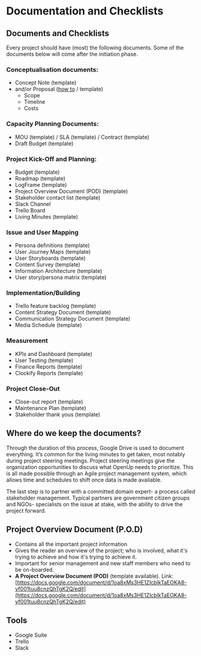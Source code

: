 # Documentation and Checklists

## Documents and Checklists

Every project should have \(most\) the following documents. Some of the documents below will come after the initiation phase.

### Conceptualisation documents:

* Concept Note \(template\) 
* and/or Proposal \([how to](https://docs.google.com/document/d/1M4PvAaQYEKCQ-tX67pnkZeMkdPgNCUY4HH8CHZygZUA/edit#) / template\)
  * Scope
  * Timeline
  * Costs

### Capacity Planning Documents:

* MOU \(template\) / SLA \(template\) / Contract \(template\)
* Draft Budget \(template\)

### Project Kick-Off and Planning:

* Budget \(template\)
* Roadmap \(template\)
* LogFrame \(template\)
* Project Overview Document \(POD\) \(template\)
* Stakeholder contact list \(template\)
* Slack Channel
* Trello Board
* Living Minutes \(template\)

### Issue and User Mapping

* Persona definitions \(template\)
* User Journey Maps \(template\)
* User Storyboards \(template\)
* Content Survey \(template\)
* Information Architecture \(template\)
* User story/persona matrix \(template\)

### Implementation/Building

* Trello feature backlog \(template\)
* Content Strategy Document \(template\)
* Communication Strategy Document \(template\)
* Media Schedule \(template\)

### Measurement

* KPIs and Dashboard \(template\)
* User Testing \(template\)
* Finance Reports \(template\)
* Clockify Reports \(template\)

### Project Close-Out

* Close-out report \(template\)
* Maintenance Plan \(template\)
* Stakeholder thank yous \(template\)

## Where do we keep the documents?

Through the duration of this process, Google Drive is used to document everything. It’s common for the living minutes to get taken, most notably during project steering meetings. Project steering meetings give the organization opportunities to discuss what OpenUp needs to prioritize. This is all made possible through an Agile project management system, which allows time and schedules to shift once data is made available. 

The last step is to partner with a committed domain expert- a process called stakeholder management. Typical partners are government citizen groups and NGOs- specialists on the issue at stake, with the ability to drive the project forward. 

## Project Overview Document \(P.O.D\)

* Contains all the important project information 
* Gives the reader an overview of the project; who is involved, what it's trying to achieve and how it's trying to achieve it. 
* Important for senior management and new staff members who need to be on-boarded. 
* **A Project Overview Document \(POD\)** \(template available\). Link: [https://docs.google.com/document/d/1oa8xMs3HE1ZlcblkTaEOKA8-yf001tuu8cnzQhTgK2Q/edit](https://docs.google.com/document/d/1oa8xMs3HE1ZlcblkTaEOKA8-yf001tuu8cnzQhTgK2Q/edit)

## Tools

* Google Suite
* Trello
* Slack

